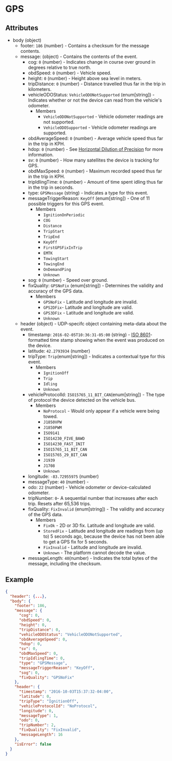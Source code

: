 # GPS

## Attributes

- body (object)
  - footer: `186` (number) - Contains a checksum for the message contents.
  - message: (object) - Contains the contents of the event.
      - cog: `0` (number) - Indicates change in course over ground in degrees relative to true north.
      - obdSpeed: `0` (number) - Vehicle speed.
      - height: `0` (number) - Height above sea level in meters.
      - tripDistance: `0` (number) - Distance travelled thus far in the trip in kilometers.
      - vehicleODOStatus: `VehicleODONotSupported` (enum[string]) - Indicates whether or not the device can read from the vehicle's odometer.
        - Members
          - `VehicleODONotSupported` -  Vehicle odometer readings are not supported.
          - `VehicleODOSupported` - Vehicle odometer readings are supported.
      - obdAverageSpeed: `0` (number) - Average vehicle speed thus far in the trip in KPH.
      - hdop: `0` (number) - See [Horizontal Dilution of Precision](../horizontal-dillution-of-precision.md) for more information.
      - sv: `0` (number) - How many satellites the device is tracking for GPS.
      - obdMaxSpeed: `0` (number) - Maximum recorded speed thus far in the trip in KPH.
      - tripIdlingTime: `0` (number) - Amount of time spent idling thus far in the trip in seconds.
      - type: `GPSMessage` (string) - Indicates a type for this event.
      - messageTriggerReason: `KeyOff` (enum[string]) - One of 11 possible triggers for this GPS event.
        - Members
          - `IgnitionOnPeriodic`
          - `COG`
          - `Distance`
          - `TripStart`
          - `TripEnd`
          - `KeyOff`
          - `FirstGPSFixInTrip`
          - `EMTK` 
          - `TowingStart`
          - `TowingEnd`
          - `OnDemandPing`
          - `Unknown`
      - sog: `0` (number) - Speed over ground.
      - fixQuality: `GPSNoFix` (enum[string]) - Determines the validity and accuracy of the GPS data.
        - Members
          - `GPSNoFix` - Latitude and longitude are invalid.
          - `GPS2DFix`- Latitude and longitude are valid.
          - `GPS3DFix` - Latitude and longitude are valid.
          - `Unknown`
  - header (object) - UDP-specifc object containing meta-data about the event.
    - timestamp: `2016-02-05T10:36:31-05:00` (string) - [ISO 8601](https://en.wikipedia.org/wiki/ISO_8601)-formatted time stamp showing when the event was produced on the device.
    - latitude: `42.2793934` (number)
    - tripType: `Trip`(enum[string]) - Indicates a contextual type for this event.
      - Members
        - `IgnitionOff`
        - `Trip`
        - `Idling`
        - `Unknown`
    - vehicleProtocolId: `ISO15765_11_BIT_CAN`(enum[string]) - The type of protocol the device detected on the vehicle bus.
      - Members
        - `NoProtocol` - Would only appear if a vehicle were being towed. 
        - `J1850VPW`
        - `J1850PWM`
        - `ISO9141`
        - `ISO14230_FIVE_BAWD`
        - `ISO14230_FAST_INIT`
        - `ISO15765_11_BIT_CAN`
        - `ISO15765_29_BIT_CAN`
        - `J1939`
        - `J1708`
        - `Unknown`
    - longitude: `-83.72955975` (number)
    - messageType: `40` (number) - 
    - odo: `22` (number) - Vehicle odometer or device-calculated odometer.
    - tripNumber: `0`- A sequential number that increases after each trip. Resets after 65,536 trips.
    - fixQuality: `FixInvalid` (enum[string]) - The validity and accuracy of the GPS data.
      - Members
        - `FixOk` - 2D or 3D fix. Latitude and longitude are valid.
        - `StoredFix` - Latitude and longitude are readings from (up to) 5 seconds ago, because the device has not been able to get a GPS fix for 5 seconds.
        - `FixInvalid` - Latitude and longitude are invalid.
        - `Unknown` - The platform cannot decode the value.
    - messageLength: `40`(number) - Indicates the total bytes of the message, including the checksum.
## Example

```json
{
  "header": {...},
  "body": {
    "footer": 186,
    "message": {
      "cog": 0,
      "obdSpeed": 0,
      "height": 0,
      "tripDistance": 0,
      "vehicleODOStatus": "VehicleODONotSupported",
      "obdAverageSpeed": 0,
      "hdop": 0,
      "sv": 0,
      "obdMaxSpeed": 0,
      "tripIdlingTime": 0,
      "type": "GPSMessage",
      "messageTriggerReason": "KeyOff",
      "sog": 0,
      "fixQuality": "GPSNoFix"
    },
    "header": {
      "timestamp": "2016-10-03T15:37:32-04:00",
      "latitude": 0,
      "tripType": "IgnitionOff",
      "vehicleProtocolId": "NoProtocol",
      "longitude": 0,
      "messageType": 1,
      "odo": 0,
      "tripNumber": 2,
      "fixQuality": "FixInvalid",
      "messageLength": 16
    },
    "isError": false
  }
}
```
